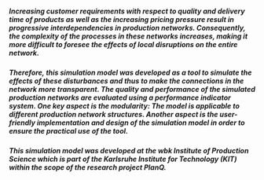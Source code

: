 ##### Increasing customer requirements with respect to quality and delivery time of products as well as the increasing pricing pressure result in progressive interdependencies in production networks. Consequently, the complexity of the processes in these networks increases, making it more difficult to foresee the effects of local disruptions on the entire network. 
##### Therefore, this simulation model was developed as a tool to simulate the effects of these disturbances and thus to make the connections in the network more transparent. The quality and performance of the simulated production networks are evaluated using a performance indicator system. One key aspect is the modularity: The model is applicable to different production network structures. Another aspect is the user-friendly implementation and design of the simulation model in order to ensure the practical use of the tool. 
##### This simulation model was developed at the wbk Institute of Production Science which is part of the Karlsruhe Institute for Technology (KIT) within the scope of the research project PlanQ.
